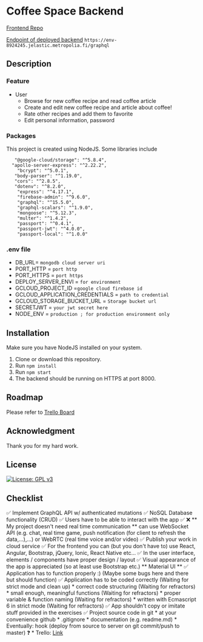 # Coffee Space Backend

[Frontend Repo](https://github.com/sabaiprimo/coffee-space-front)

[Endpoint of deployed backend](https://env-8924245.jelastic.metropolia.fi/) `https://env-8924245.jelastic.metropolia.fi/graphql`

## Description

### Feature

* User
    * Browse for new coffee recipe and read coffee article
    * Create and edit new coffee recipe and article about coffee!
    * Rate other recipes and add them to favorite 
    * Edit personal information, password

### Packages

This project is created using NodeJS. Some libraries include
```
   "@google-cloud/storage": "^5.8.4",
  "apollo-server-express": "^2.22.2",
    "bcrypt": "^5.0.1",
   "body-parser": "^1.19.0",
   "cors": "^2.8.5",
   "dotenv": "^8.2.0",
    "express": "^4.17.1",
    "firebase-admin": "^9.6.0",
    "graphql": "^15.5.0",
    "graphql-scalars": "^1.9.0",
    "mongoose": "^5.12.3",
    "multer": "^1.4.2",
    "passport": "^0.4.1",
    "passport-jwt": "^4.0.0",
    "passport-local": "^1.0.0"
```

### .env file

* DB_URL= `mongodb cloud server uri`
* PORT_HTTP = `port http`
* PORT_HTTPS = `port https`
* DEPLOY_SERVER_ENVI = `for environment`
* GCLOUD_PROJECT_ID =`google cloud firebase id`
* GCLOUD_APPLICATION_CREDENTIALS = `path to credential`
* GCLOUD_STORAGE_BUCKET_URL = `Storage bucket url`
* SECRETJWT = `your jwt secret here`
* NODE_ENV = `production ; for production environment only`

## Installation

Make sure you have NodeJS installed on your system.

1. Clone or download this repository.
2. Run `npm install`
3. Run `npm start`
4. The backend should be running on HTTPS at port 8000.

## Roadmap

Please refer to [Trello Board](https://trello.com/b/nufc9yaf/coffee-space)

## Acknowledgment

Thank you for my hard work.

## License

[![License: GPL v3](https://img.shields.io/badge/License-GPLv3-blue.svg)](https://www.gnu.org/licenses/gpl-3.0)

## Checklist

✅ Implement GraphQL API w/ authenticated mutations 
✅ NoSQL Database functionality (CRUD)
✅ Users have to be able to interact with the app ✅
❌ ** My project doesn't need real time communication ** can use WebSocket API (e.g. chat, real time game, push notification (for client to refresh the data,...),...) or
  WebRTC (real time voice and/or video) 
✅ Publish your work in cloud service 
✅ For the frontend you can (but you don't have to) use React, Angular, Bootstrap, jQuery, Ionic, React Native etc... 
✅ In the user interface, elements / components have proper design / layout 
✅ Visual appearance of the app is appreciated  (so at least use Bootstrap etc.) ** Material UI **
✅ Application has to function properly :)  (Maybe some bugs here and there but should function)
✅ Application has to be coded correctly (Waiting for strict mode and clean up)
    * correct code structuring (Waiting for refractors)
    * small enough, meaningful functions (Waiting for refractors)
    * proper variable & function naming (Waiting for refractors)
    * written with Ecmascript 6 in strict mode (Waiting for refractors)
✅ App shouldn't copy or imitate stuff provided in the exercises 
✅ Project source code in git 
    * at your convenience github 
    * .gitignore 
    * documentation (e.g. readme.md) 
    * Eventually: hook (deploy from source to server on git commit/push to master) ❓
    * Trello: [Link](https://trello.com/b/nufc9yaf/coffee-space)
